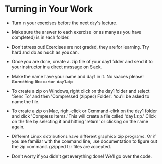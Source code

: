 # Turning in Your Work

* Turn in your exercises before the next day's lecture.

* Make sure the answer to each exercise (or as many as you have completed) is in each folder.

* Don't stress out! Exercises are not graded, they are for learning. Try hard and do as much as you can.

* Once you are done, create a .zip file of your day1 folder and send it to your instructor in a direct message on Slack.

* Make the name have your name and day1 in it. No spaces please! Something like carter-day1.zip

* To create a zip on Windows, right click on the day1 folder and select 'Send To' and then 'Compressed (zipped) Folder'. You'll be asked to name the file.

* To create a zip on Mac, right-click or Command-click on the day1 folder and click 'Compress Items.' This will create a file called 'day1.zip.' Click on the file by selecting it and hitting 'return' or clicking on the name again.

* Different Linux distributions have different graphical zip programs. Or if you are familiar with the command line, use documentation to figure out the zip command. gzipped tar files are accepted.

* Don't worry if you didn't get everything done! We'll go over the code.